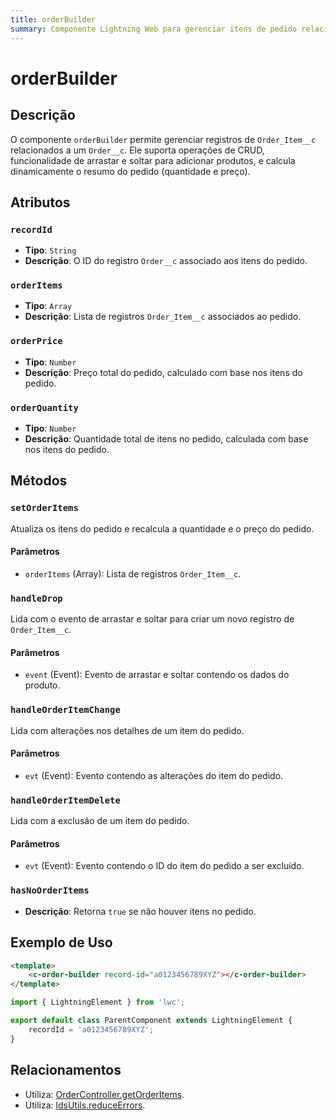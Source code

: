 ```yaml
---
title: orderBuilder
summary: Componente Lightning Web para gerenciar itens de pedido relacionados a um pedido.
---
```


# orderBuilder

## Descrição
O componente `orderBuilder` permite gerenciar registros de `Order_Item__c` relacionados a um `Order__c`. Ele suporta operações de CRUD, funcionalidade de arrastar e soltar para adicionar produtos, e calcula dinamicamente o resumo do pedido (quantidade e preço).

## Atributos

### `recordId`
- **Tipo**: `String`
- **Descrição**: O ID do registro `Order__c` associado aos itens do pedido.

### `orderItems`
- **Tipo**: `Array`
- **Descrição**: Lista de registros `Order_Item__c` associados ao pedido.

### `orderPrice`
- **Tipo**: `Number`
- **Descrição**: Preço total do pedido, calculado com base nos itens do pedido.

### `orderQuantity`
- **Tipo**: `Number`
- **Descrição**: Quantidade total de itens no pedido, calculada com base nos itens do pedido.

## Métodos

### `setOrderItems`
Atualiza os itens do pedido e recalcula a quantidade e o preço do pedido.

#### Parâmetros
- `orderItems` (Array): Lista de registros `Order_Item__c`.

### `handleDrop`
Lida com o evento de arrastar e soltar para criar um novo registro de `Order_Item__c`.

#### Parâmetros
- `event` (Event): Evento de arrastar e soltar contendo os dados do produto.

### `handleOrderItemChange`
Lida com alterações nos detalhes de um item do pedido.

#### Parâmetros
- `evt` (Event): Evento contendo as alterações do item do pedido.

### `handleOrderItemDelete`
Lida com a exclusão de um item do pedido.

#### Parâmetros
- `evt` (Event): Evento contendo o ID do item do pedido a ser excluído.

### `hasNoOrderItems`
- **Descrição**: Retorna `true` se não houver itens no pedido.

## Exemplo de Uso
```html
<template>
    <c-order-builder record-id="a0123456789XYZ"></c-order-builder>
</template>
```

```javascript
import { LightningElement } from 'lwc';

export default class ParentComponent extends LightningElement {
    recordId = 'a0123456789XYZ';
}
```

## Relacionamentos

- Utiliza: [OrderController.getOrderItems](../classes/OrderController.md).
- Utiliza: [ldsUtils.reduceErrors](./ldsUtils.md).
